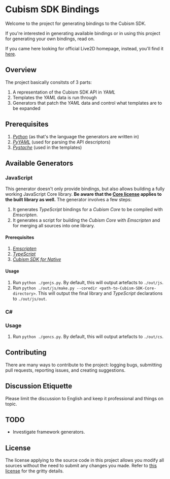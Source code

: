 # Cubism SDK Bindings

Welcome to the project for generating bindings to the Cubism SDK.

If you're interested in generating available bindings or in using this project for generating your own bindings, read on.

If you came here looking for official Live2D homepage, instead, you'll find it [here](http://www.live2d.com/products/cubism3).


## Overview

The project basically consitsts of 3 parts:
1. A representation of the Cubism SDK API in *YAML*
1. Templates the *YAML* data is run through
1. Generators that patch the *YAML* data and control what templates are to be expanded


## Prerequisites

1. [*Python*](https://www.python.org) (as that's the language the generators are written in)
1. [*PyYAML*](http://pyyaml.org/) (used for parsing the API descriptors)
1. [*Pystache*](https://github.com/defunkt/pystache) (used in the templates) 


## Available Generators

### JavaScript

This generator doesn't only provide bindings, but also allows building a fully working JavaScript Core library.
**Be aware that the [Core license](http://live2d.com/eula/live2d-proprietary-software-license-agreement_en.html) applies to the built library as well.**
The generator involves a few steps:
1. It generates *TypeScript* bindings for a *Cubism Core* to be compiled with *Emscripten*.
1. It generates a script for building the *Cubism Core* with *Emscripten* and for merging all sources into one library.


#### Prerequisites

1. [*Emscripten*](http://kripken.github.io/emscripten-site/)
1. [*TypeScript*](https://www.typescriptlang.org/)
1. [*Cubism SDK for Native*](https://live2d.github.io/#native)


#### Usage

1. Run `python ./genjs.py`. By default, this will output artefacts to `./out/js`.
1. Run `python ./out/js/make.py --coredir <path-to-Cubism-SDK-Core-directory>`. This will output the final library and *TypeScript* declarations to `./out/js/out`.


### C#

### Usage

1. Run `python ./gencs.py`. By default, this will output artefacts to `./out/cs`.


## Contributing

There are many ways to contribute to the project: logging bugs, submitting pull requests, reporting issues, and creating suggestions.


## Discussion Etiquette

Please limit the discussion to English and keep it professional and things on topic.


## TODO

- Investigate framework generators.

## License

The license applying to the source code in this project allows you modify all sources without the need to submit any changes you made.
Refer to [this license](http://live2d.com/eula/live2d-open-software-license-agreement_en.html) for the gritty details.